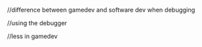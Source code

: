 

//difference between gamedev and software dev when debugging

//using the debugger

//less in gamedev

